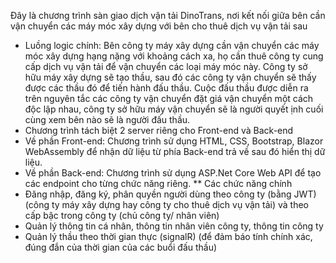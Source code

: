 Đây là chương trình sàn giao dịch vận tải DinoTrans, nơi kết nối giữa bên cần vận chuyển các máy móc xây dựng với bên cho thuê dịch vụ vận tải sau
- Luồng logic chính: Bên công ty máy xây dựng cần vận chuyển các máy móc xây dựng hạng nặng với khoảng cách xa, họ cần thuê công ty cung cấp dịch vụ vận tải để vận chuyển các loại máy móc này. Công ty sở hữu máy xây dựng sẽ tạo thầu,
sau đó các công ty vận chuyển sẽ thấy được các thầu đó để tiến hành đấu thầu. Cuộc đấu thầu được diễn ra trên nguyên tắc các công ty vận chuyển đặt giá vận chuyển một cách độc lập nhau, công ty sở hữu máy vận chuyển sẽ là người quyết
ịnh cuối cùng xem bên nào sẽ là người đấu thầu.
- Chương trình tách biệt 2 server riêng cho Front-end và Back-end
- Về phần Front-end: Chương trình sử dụng HTML, CSS, Bootstrap, Blazor WebAssembly để nhận dữ liệu từ phía Back-end trả về sau đó hiển thị dữ liệu.
- Về phần Back-end: Chương trình sử dụng ASP.Net Core Web API để tạo các endpoint cho từng chức năng riêng.
** Các chức năng chính
- Đăng nhập, đăng ký, phân quyền người dùng theo công ty (bằng JWT) (công ty máy xây dựng hay công ty cho thuê dịch vụ vận tải) và theo cấp bậc trong công ty (chủ công ty/ nhân viên)
- Quản lý thông tin cá nhân, thông tin nhân viên công ty, thông tin công ty
- Quản lý thầu theo thời gian thực (signalR) (để đảm báo tính chính xác, đúng đắn của thời gian của các buổi đấu thầu)
